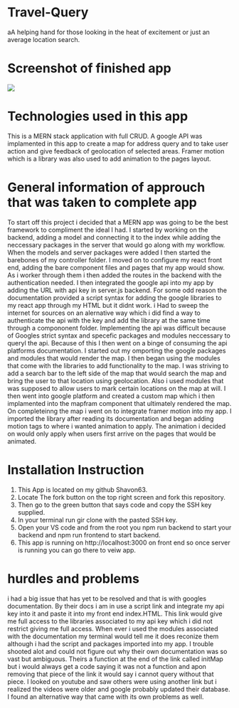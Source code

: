 # Travel-Query
aA helping hand for those looking in the heat of excitement or just an average location search.

# Screenshot of finished app 
<img src='https://user-images.githubusercontent.com/100313792/214071922-9c1b7691-4286-4d73-9669-ceb20640d9ec.jpeg'/>

# Technologies used in this app
  This is a MERN stack application with full CRUD. A google API was implamented in this app to create a map for address query and to take user action and give feedback of geolocation of selected areas. Framer motion which is a library was also used to add animation to the pages layout. 

# General information of approuch that was taken to complete app 
  To start off this project i decided that a MERN app was going to be the best framework to compliment the ideal I had. I started by working on the backend, 
adding a model and connecting it to the index while adding the neccessary packages in the server that would go along with my workflow. When the models and server packages were added I then started the barebones of my controller folder. I moved on to configure my react front end, adding the bare component files and pages that my app would show. As i worker through them i then added the routes in the backend with the authentication needed. 
  I then integrated the google api into my app by adding the URL with api key in server.js backend. For some odd reason the documentation provided a script syntax for adding the google libraries to my react app through my HTML but it didnt work. i Had to sweep the internet for sources on an alernative way which i did find a way to authenticate the api with the key and add the library at the same time through a compononent folder. Implementing the api was difficult because of Googles strict syntax and specefic packages and modules neccessary to queryl the api. Because of this I then went on a binge of consuming the api platforms documentation. I started out my omporting the google packages and modules that would render the map. I then began using the modules that come with the libraries to add functionality to the map. I was striving to add a search bar to the left side of the map that would search the map and bring the user to that location using geolocation. Also i used modules that was supposed to allow users to mark certain locations on the map at will. I then went into google platform and created a custom map which i then implamented into the mapfram component that ultimately rendered the map.
  On completeinng the map i went on to integrate framer motion into my app. I imported the library after reading its documentation and began adding motion tags to where i wanted animation to apply. The animation i decided on would only apply when users first arrive on the pages that would be animated.
  
# Installation Instruction 
  1. This App is located on my github Shavon63. 
  2. Locate The fork button on the top right screen and fork this repository. 
  3. Then go to the green button that says code and copy the SSH key supplied. 
  4. In your terminal run gir clone with the pasted SSH key. 
  5. Open your VS code and from the root you npm run backend to start your backend and npm run frontend to start backend. 
  6. This app is running on http://localhost:3000 on front end so once server is running you can go there to veiw app.
 
# hurdles and problems 
  i had a big issue that has yet to be resolved and that is with googles documentation. By their docs i am in use a script link and integrate my api key into it and paste it into my front end index.HTML. This link would give me full access to the libraries associated to my api key which i did not restrict giving me full access. When ever i used the modules associated with the documentation my terminal would tell me it does reconize them although i had the script and packages imported into my app. I trouble shooted alot and could not figure out why their own documentation was so vast but ambiguous. Theirs a function at the end of the link called initMap but i would always get a code saying it was not a function and apon removing that piece of the link it would say i cannot query without that piece. I looked on youtube and saw others were using another link but i realized the videos were older and google probably updated their database. I found an alternative way that came with its own problems as well.




     
